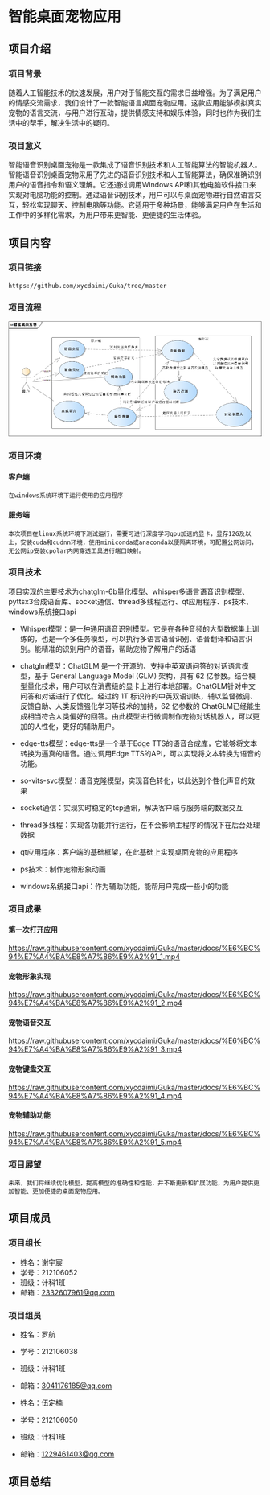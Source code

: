 # 智能桌面宠物应用



## 项目介绍

### 项目背景

随着人工智能技术的快速发展，用户对于智能交互的需求日益增强。为了满足用户的情感交流需求，我们设计了一款智能语言桌面宠物应用。这款应用能够模拟真实宠物的语言交流，与用户进行互动，提供情感支持和娱乐体验，同时也作为我们生活中的帮手，解决生活中的疑问。

### 项目意义

智能语音识别桌面宠物是一款集成了语音识别技术和人工智能算法的智能机器人。智能语音识别桌面宠物采用了先进的语音识别技术和人工智能算法，确保准确识别用户的语音指令和语义理解。它还通过调用Windows API和其他电脑软件接口来实现对电脑功能的控制。通过语音识别技术，用户可以与桌面宠物进行自然语言交互，轻松实现聊天、控制电脑等功能。它适用于多种场景，能够满足用户在生活和工作中的多样化需求，为用户带来更智能、更便捷的生活体验。

## 项目内容

### 项目链接

    https://github.com/xycdaimi/Guka/tree/master

### 项目流程

   ![alt text](image-1.png)

### 项目环境

#### 客户端

    在windows系统环境下运行使用的应用程序

#### 服务端

    本次项目在linux系统环境下测试运行，需要可进行深度学习gpu加速的显卡，显存12G及以上，安装cuda和cudnn环境，使用miniconda或anaconda以便隔离环境，可配置公网访问，无公网ip安装cpolar内网穿透工具进行端口映射。

### 项目技术

项目实现的主要技术为chatglm-6b量化模型、whisper多语言语音识别模型、pyttsx3合成语音库、socket通信、thread多线程运行、qt应用程序、ps技术、windows系统接口api

- Whisper模型：是一种通用语音识别模型。它是在各种音频的大型数据集上训练的，也是一个多任务模型，可以执行多语言语音识别、语音翻译和语言识别。能精准的识别用户的语音，帮助宠物了解用户的话语

- chatglm模型：ChatGLM 是一个开源的、支持中英双语问答的对话语言模型，基于 General Language Model (GLM) 架构，具有 62 亿参数。结合模型量化技术，用户可以在消费级的显卡上进行本地部署。ChatGLM针对中文问答和对话进行了优化。经过约 1T 标识符的中英双语训练，辅以监督微调、反馈自助、人类反馈强化学习等技术的加持，62 亿参数的 ChatGLM已经能生成相当符合人类偏好的回答。由此模型进行微调制作宠物对话机器人，可以更加的人性化，更好的辅助用户。

- edge-tts模型：edge-tts是一个基于Edge TTS的语音合成库，它能够将文本转换为逼真的语音。通过调用Edge TTS的API，可以实现将文本转换为语音的功能。

- so-vits-svc模型：语音克隆模型，实现音色转化，以此达到个性化声音的效果

- socket通信：实现实时稳定的tcp通讯，解决客户端与服务端的数据交互

- thread多线程：实现各功能并行运行，在不会影响主程序的情况下在后台处理数据

- qt应用程序：客户端的基础框架，在此基础上实现桌面宠物的应用程序

- ps技术：制作宠物形象动画

- windows系统接口api：作为辅助功能，能帮用户完成一些小的功能

### 项目成果

#### 第一次打开应用

https://raw.githubusercontent.com/xycdaimi/Guka/master/docs/%E6%BC%94%E7%A4%BA%E8%A7%86%E9%A2%91_1.mp4

#### 宠物形象实现

https://raw.githubusercontent.com/xycdaimi/Guka/master/docs/%E6%BC%94%E7%A4%BA%E8%A7%86%E9%A2%91_2.mp4

#### 宠物语音交互

https://raw.githubusercontent.com/xycdaimi/Guka/master/docs/%E6%BC%94%E7%A4%BA%E8%A7%86%E9%A2%91_3.mp4

#### 宠物键盘交互

https://raw.githubusercontent.com/xycdaimi/Guka/master/docs/%E6%BC%94%E7%A4%BA%E8%A7%86%E9%A2%91_4.mp4

#### 宠物辅助功能

https://raw.githubusercontent.com/xycdaimi/Guka/master/docs/%E6%BC%94%E7%A4%BA%E8%A7%86%E9%A2%91_5.mp4

### 项目展望

    未来，我们将继续优化模型，提高模型的准确性和性能，并不断更新和扩展功能，为用户提供更加智能、更加便捷的桌面宠物应用。

## 项目成员

### 项目组长

- 姓名：谢宇宸
- 学号：212106052
- 班级：计科1班
- 邮箱：2332607961@qq.com

### 项目组员

- 姓名：罗航
- 学号：212106038
- 班级：计科1班
- 邮箱：3041176185@qq.com

- 姓名：伍定楠
- 学号：212106050
- 班级：计科1班
- 邮箱：1229461403@qq.com

## 项目总结

